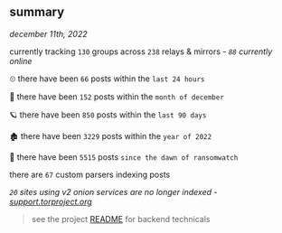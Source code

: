
## summary
_december 11th, 2022_

currently tracking `130` groups across `238` relays & mirrors - _`88` currently online_

⏲ there have been `66` posts within the `last 24 hours`

🦈 there have been `152` posts within the `month of december`

🪐 there have been `850` posts within the `last 90 days`

🏚 there have been `3229` posts within the `year of 2022`

🦕 there have been `5515` posts `since the dawn of ransomwatch`

there are `67` custom parsers indexing posts

_`20` sites using v2 onion services are no longer indexed - [support.torproject.org](https://support.torproject.org/onionservices/v2-deprecation/)_

> see the project [README](https://github.com/joshhighet/ransomwatch#ransomwatch--) for backend technicals
